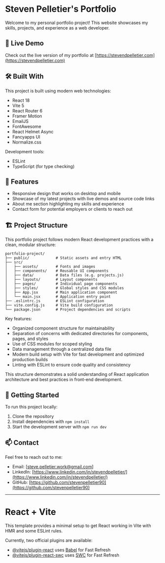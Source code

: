 # Steven Pelletier's Portfolio

Welcome to my personal portfolio project! This website showcases my skills, projects, and experience as a web developer.

## 🚀 Live Demo

Check out the live version of my portfolio at [https://stevendpelletier.com](https://stevendpelletier.com)

## 🛠 Built With

This project is built using modern web technologies:

- React 18
- Vite 5
- React Router 6
- Framer Motion
- EmailJS
- FontAwesome
- React Helmet Async
- Fancyapps UI
- Normalize.css

Development tools:

- ESLint
- TypeScript (for type checking)

## 🌟 Features

- Responsive design that works on desktop and mobile
- Showcase of my latest projects with live demos and source code links
- About me section highlighting my skills and experience
- Contact form for potential employers or clients to reach out

## 🏗 Project Structure

This portfolio project follows modern React development practices with a clean, modular structure:

```
portfolio-project/
├── public/            # Static assets and entry HTML
├── src/
│   ├── assets/        # Fonts and images
│   ├── components/    # Reusable UI components
│   ├── data/          # Data files (e.g. projects.js)
│   ├── layouts/       # Layout components
│   ├── pages/         # Individual page components
│   ├── styles/        # Global styles and CSS modules
│   ├── App.jsx        # Main application component
│   └── main.jsx       # Application entry point
├── .eslintrc.js       # ESLint configuration
├── vite.config.js     # Vite build configuration
└── package.json       # Project dependencies and scripts
```

Key features:

- Organized component structure for maintainability
- Separation of concerns with dedicated directories for components, pages, and styles
- Use of CSS modules for scoped styling
- Data management through a centralized data file
- Modern build setup with Vite for fast development and optimized production builds
- Linting with ESLint to ensure code quality and consistency

This structure demonstrates a solid understanding of React application architecture and best practices in front-end development.

## 🚀 Getting Started

To run this project locally:

1. Clone the repository
2. Install dependencies with `npm install`
3. Start the development server with `npm run dev`

## 📫 Contact

Feel free to reach out to me:

- Email: [steve.pelletier.work@gmail.com]
- LinkedIn: [https://www.linkedin.com/in/stevendpelletier/](https://www.linkedin.com/in/stevendpelletier/)
- GitHub: [https://github.com/stevenpelletier90](https://github.com/stevenpelletier90)

---

# React + Vite

This template provides a minimal setup to get React working in Vite with HMR and some ESLint rules.

Currently, two official plugins are available:

- [@vitejs/plugin-react](https://github.com/vitejs/vite-plugin-react/blob/main/packages/plugin-react/README.md) uses [Babel](https://babeljs.io/) for Fast Refresh
- [@vitejs/plugin-react-swc](https://github.com/vitejs/vite-plugin-react-swc) uses [SWC](https://swc.rs/) for Fast Refresh
